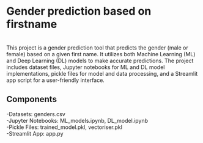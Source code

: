 # Gender prediction based on firstname
<br>
This project is a gender prediction tool that predicts the gender (male or female) based on a given first name. It utilizes both Machine Learning (ML) and Deep Learning (DL) models to make accurate predictions. The project includes dataset files, Jupyter notebooks for ML and DL model implementations, pickle files for model and data processing, and a Streamlit app script for a user-friendly interface.
<br>

## Components

-Datasets: genders.csv
<br>
-Jupyter Notebooks: ML_models.ipynb, DL_model.ipynb
<br>
-Pickle Files: trained_model.pkl, vectoriser.pkl
<br>
-Streamlit App: app.py


